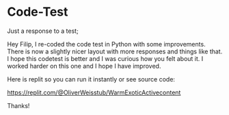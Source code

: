 # Code-Test
Just a response to a test;

Hey Filip, I re-coded the code test in Python with some improvements. There is now a slightly nicer layout with more responses and things like that.
I hope this codetest is better and I was curious how you felt about it. I worked harder on this one and I hope I have improved. 

Here is replit so you can run it instantly or see source code: 

https://replit.com/@OliverWeisstub/WarmExoticActivecontent

Thanks!
